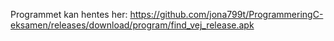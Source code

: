 Programmet kan hentes her: https://github.com/jona799t/ProgrammeringC-eksamen/releases/download/program/find_vej_release.apk
